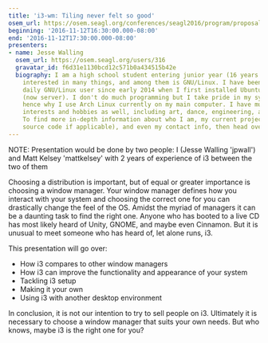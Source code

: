 ```yaml
---
title: 'i3-wm: Tiling never felt so good'
osem_url: https://osem.seagl.org/conferences/seagl2016/program/proposals/155
beginning: '2016-11-12T16:30:00.000-08:00'
end: '2016-11-12T17:30:00.000-08:00'
presenters:
- name: Jesse Walling
  osem_url: https://osem.seagl.org/users/316
  gravatar_id: f6d31e1130bcd12c571b0a434515b42e
  biography: I am a high school student entering junior year (16 years old) who is
    interested in many things, and among them is GNU/Linux. I have been an avid and
    daily GNU/Linux user since early 2014 when I first installed Ubuntu on my desktop
    (now server). I don't do much programming but I take pride in my system configuration,
    hence why I use Arch Linux currently on my main computer. I have multiple other
    interests and hobbies as well, including art, dance, engineering, and design.
    To find more in-depth information about who I am, my current projects (and their
    source code if applicable), and even my contact info, then head over to https://jessewalling.com
---
```


NOTE: Presentation would be done by two people: I (Jesse Walling 'jpwall') and Matt Kelsey 'mattkelsey' with 2 years of experience of i3 between the two of them

Choosing a distribution is important, but of equal or greater importance is choosing a window manager. Your window manager defines how you interact with your system and choosing the correct one for you can drastically change the feel of the OS. Amidst the myriad of managers it can be a daunting task to find the right one. Anyone who has booted to a live CD has most likely heard of Unity, GNOME, and maybe even Cinnamon. But it is unusual to meet someone who has heard of, let alone runs, i3.

This presentation will go over:
- How i3 compares to other window managers
- How i3 can improve the functionality and appearance of your system
- Tackling i3 setup
- Making it your own
- Using i3 with another desktop environment

In conclusion, it is not our intention to try to sell people on i3. Ultimately it is necessary to choose a window manager that suits your own needs. But who knows, maybe i3 is the right one for you?
